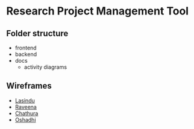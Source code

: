 # Research Project Management Tool

## Folder structure

- frontend
- backend
- docs
  - activity diagrams

## Wireframes

- [Lasindu](https://wireframepro.mockflow.com/view/MUYCsQXX9nb)
- [Raveena](add_you_link_here)
- [Chathura](add_you_link_here)
- [Oshadhi](add_you_link_here)
